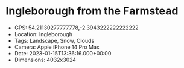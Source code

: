 # Ingleborough from the Farmstead

- GPS: 54.21130277777778,-2.3943222222222222
- Location: Ingleborough
- Tags: Landscape, Snow, Clouds
- Camera: Apple iPhone 14 Pro Max
- Date: 2023-01-15T13:36:16.000+00:00
- Dimensions: 4032x3024
